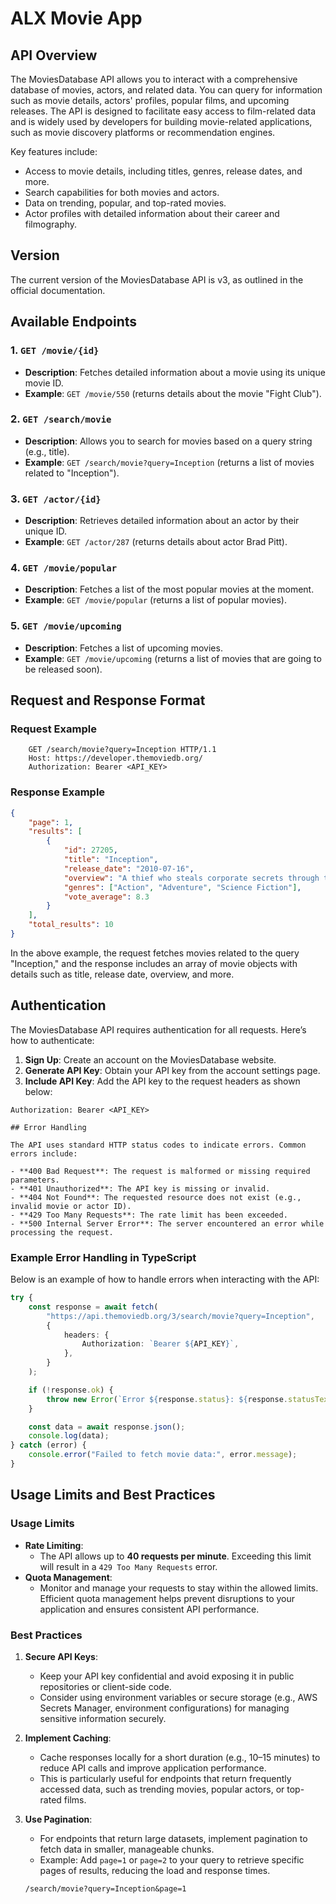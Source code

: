 # ALX Movie App

## API Overview

The MoviesDatabase API allows you to interact with a comprehensive database of movies, actors, and related data. You can query for information such as movie details, actors' profiles, popular films, and upcoming releases. The API is designed to facilitate easy access to film-related data and is widely used by developers for building movie-related applications, such as movie discovery platforms or recommendation engines.

Key features include:

-   Access to movie details, including titles, genres, release dates, and more.
-   Search capabilities for both movies and actors.
-   Data on trending, popular, and top-rated movies.
-   Actor profiles with detailed information about their career and filmography.

## Version

The current version of the MoviesDatabase API is v3, as outlined in the official documentation.

## Available Endpoints

### 1. `GET /movie/{id}`

-   **Description**: Fetches detailed information about a movie using its unique movie ID.
-   **Example**: `GET /movie/550` (returns details about the movie "Fight Club").

### 2. `GET /search/movie`

-   **Description**: Allows you to search for movies based on a query string (e.g., title).
-   **Example**: `GET /search/movie?query=Inception` (returns a list of movies related to "Inception").

### 3. `GET /actor/{id}`

-   **Description**: Retrieves detailed information about an actor by their unique ID.
-   **Example**: `GET /actor/287` (returns details about actor Brad Pitt).

### 4. `GET /movie/popular`

-   **Description**: Fetches a list of the most popular movies at the moment.
-   **Example**: `GET /movie/popular` (returns a list of popular movies).

### 5. `GET /movie/upcoming`

-   **Description**: Fetches a list of upcoming movies.
-   **Example**: `GET /movie/upcoming` (returns a list of movies that are going to be released soon).

## Request and Response Format

### Request Example

```http
    GET /search/movie?query=Inception HTTP/1.1
    Host: https://developer.themoviedb.org/
    Authorization: Bearer <API_KEY>
```

### Response Example

```json
{
    "page": 1,
    "results": [
        {
            "id": 27205,
            "title": "Inception",
            "release_date": "2010-07-16",
            "overview": "A thief who steals corporate secrets through the use of dream-sharing technology is given the inverse task of planting an idea into the mind of a CEO.",
            "genres": ["Action", "Adventure", "Science Fiction"],
            "vote_average": 8.3
        }
    ],
    "total_results": 10
}
```

In the above example, the request fetches movies related to the query "Inception," and the response includes an array of movie objects with details such as title, release date, overview, and more.

## Authentication

The MoviesDatabase API requires authentication for all requests. Here’s how to authenticate:

1. **Sign Up**: Create an account on the MoviesDatabase website.
2. **Generate API Key**: Obtain your API key from the account settings page.
3. **Include API Key**: Add the API key to the request headers as shown below:

```http
Authorization: Bearer <API_KEY>

## Error Handling

The API uses standard HTTP status codes to indicate errors. Common errors include:

- **400 Bad Request**: The request is malformed or missing required parameters.
- **401 Unauthorized**: The API key is missing or invalid.
- **404 Not Found**: The requested resource does not exist (e.g., invalid movie or actor ID).
- **429 Too Many Requests**: The rate limit has been exceeded.
- **500 Internal Server Error**: The server encountered an error while processing the request.
```

### Example Error Handling in TypeScript

Below is an example of how to handle errors when interacting with the API:

```typescript
try {
    const response = await fetch(
        "https://api.themoviedb.org/3/search/movie?query=Inception",
        {
            headers: {
                Authorization: `Bearer ${API_KEY}`,
            },
        }
    );

    if (!response.ok) {
        throw new Error(`Error ${response.status}: ${response.statusText}`);
    }

    const data = await response.json();
    console.log(data);
} catch (error) {
    console.error("Failed to fetch movie data:", error.message);
}
```

## Usage Limits and Best Practices

### Usage Limits

-   **Rate Limiting**:
    -   The API allows up to **40 requests per minute**. Exceeding this limit will result in a `429 Too Many Requests` error.
-   **Quota Management**:
    -   Monitor and manage your requests to stay within the allowed limits. Efficient quota management helps prevent disruptions to your application and ensures consistent API performance.

### Best Practices

1. **Secure API Keys**:

    - Keep your API key confidential and avoid exposing it in public repositories or client-side code.
    - Consider using environment variables or secure storage (e.g., AWS Secrets Manager, environment configurations) for managing sensitive information securely.

2. **Implement Caching**:

    - Cache responses locally for a short duration (e.g., 10–15 minutes) to reduce API calls and improve application performance.
    - This is particularly useful for endpoints that return frequently accessed data, such as trending movies, popular actors, or top-rated films.

3. **Use Pagination**:

    - For endpoints that return large datasets, implement pagination to fetch data in smaller, manageable chunks.
    - Example: Add `page=1` or `page=2` to your query to retrieve specific pages of results, reducing the load and response times.

    ```http
    /search/movie?query=Inception&page=1
